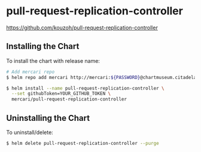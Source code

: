 # pull-request-replication-controller
https://github.com/kouzoh/pull-request-replication-controller

## Installing the Chart
To install the chart with release name:

```bash
# Add mercari repo
$ helm repo add mercari http://mercari:${PASSWORD}@chartmuseum.citadelapps.com
```

```bash
$ helm install --name pull-request-replication-controller \
  --set githubToken=YOUR_GITHUB_TOKEN \
  mercari/pull-request-replication-controller
```

## Uninstalling the Chart
To uninstall/delete:

```bash
$ helm delete pull-request-replication-controller --purge
```
